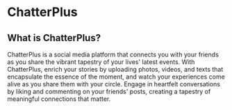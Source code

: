 # ChatterPlus

<h2>What is ChatterPlus?</h2>

<p>ChatterPlus is a social media platform that connects you with your friends as you share the vibrant tapestry of your lives' latest events. With ChatterPlus, enrich your stories by uploading photos, videos, and texts that encapsulate the essence of the moment, and watch your experiences come alive as you share them with your circle. Engage in heartfelt conversations by liking and  commenting on your friends' posts, creating a tapestry of meaningful connections that matter.</p>
